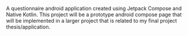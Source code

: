 A questionnaire android application created using Jetpack Compose and Native Kotlin. This project will be a prototype android compose page that will be implemented in a larger project that is related to my final project thesis/application.
